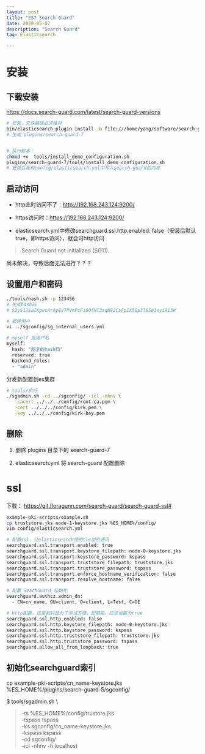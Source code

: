 ```yaml
---
layout: post
title: "ES7 Search Guard"
date: 2020-05-07
description: "Search Guard"
tag: Elasticsearch

---
```



# 安装

## 下载安装

https://docs.search-guard.com/latest/search-guard-versions

```sh
# 安装，文件路径必须绝对
bin/elasticsearch-plugin install -b file:///home/yang/software/search-guard-7-7.6.2-41.0.0.zip
# 生成 plugins/search-guard-7


# 执行脚本：
chmod +x  tools/install_demo_configuration.sh
plugins/search-guard-7/tools/install_demo_configuration.sh
# 安装后发现config/elasticsearch.yml中写入search-guard的内容
```


## 启动访问

- http此时访问不了：http://192.168.243.124:9200/

- https访问时：https://192.168.243.124:9200/

- elasticsearch.yml中修改searchguard.ssl.http.enabled: false（安装后默认true，即https访问），就会可http访问



> Search Guard not initialized (SG11).          

尚未解决，导致后面无法进行？？？





## 设置用户和密码

```sh
./tools/hash.sh -p 123456
# 生成hash码
# $2y$12$aIKpwcArAy8V7PVmPcFi6OfHT3sqN8JCsFpIX5Qp3l65W1xyi913W

# 新建用户
vi ../sgconfig/sg_internal_users.yml
```

```sh
# myself 是用户名
myself:
  hash: "刚才的hash码"
  reserved: true
  backend_roles:
  - "admin"
```

分发新配置到es集群

```sh
# tools/执行
./sgadmin.sh -cd ../sgconfig/ -icl -nhnv \
   -cacert ../../../config/root-ca.pem \
   -cert ../../../config/kirk.pem \
   -key ../../../config/kirk-key.pem 
```


## 删除

1. 删除 plugins 目录下的 search-guard-7

2. elasticsearch.yml 将 search-guard 配置删除





# ssl

下载：
https://git.floragunn.com/search-guard/search-guard-ssl#

```sh
example-pki-scripts/example.sh
cp truststore.jks node-1-keystore.jks %ES_HOME%/config/
vim config/elasticsearch.yml
```

```sh
# 配置ssl，让elasticsearch使用tls加密通讯
searchguard.ssl.transport.enabled: true
searchguard.ssl.transport.keystore_filepath: node-0-keystore.jks
searchguard.ssl.transport.keystore_password: kspass
searchguard.ssl.transport.truststore_filepath: truststore.jks
searchguard.ssl.transport.truststore_password: tspass
searchguard.ssl.transport.enforce_hostname_verification: false
searchguard.ssl.transport.resolve_hostname: false

# 配置 SeachGuard 初始化
searchguard.authcz.admin_dn:
  - CN=cn_name, OU=client, O=client, L=Test, C=DE  

# http配置，这里我只是为了测试方便，配置完，应该设置为true
searchguard.ssl.http.enabled: false
searchguard.ssl.http.keystore_filepath: node-0-keystore.jks
searchguard.ssl.http.keystore_password: kspass
searchguard.ssl.http.truststore_filepath: truststore.jks
searchguard.ssl.http.truststore_password: tspass
searchguard.allow_all_from_loopback: true
```


## 初始化searchguard索引


cp example-pki-scripts/cn_name-keystore.jks %ES_HOME%/plugins/search-guard-5/sgconfig/


$ tools/sgadmin.sh \
> -ts %ES_HOME%/config/trustore.jks \
> -tspass tspass \
> -ks sgconfig/cn_name-keystore.jks \
> -kspass kspass \
> -cd sgconfig/ \
> -icl -nhnv -h localhost


